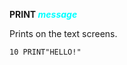**PRINT <span style="color:#00FFFF;">*message*</span>**

Prints on the text screens.

```ecb2
10 PRINT"HELLO!"
```
